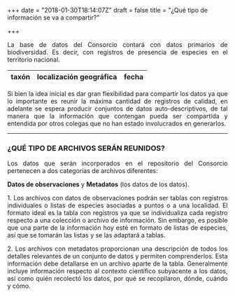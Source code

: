 +++
date = "2018-01-30T18:14:07Z"
draft = false
title = "¿Qué tipo de información se va a compartir?"

+++

<p style='text-align: justify;'>
La base de datos del Consorcio contará con datos primarios de biodiversidad. Es decir, con registros de presencia de especies en el territorio nacional.
</p>  



| **taxón** | **localización geográfica** | **fecha** |
|:---------:|:---------------------------:|:---------:|



<p style='text-align: justify;'>
Si bien la idea inicial es dar gran flexibilidad para compartir los datos ya que lo importante es reunir la máxima cantidad de registros de calidad, en adelante se espera producir conjuntos de datos auto-descriptivos, de tal manera que la información que contengan pueda ser compartida y entendida por otros colegas que no han estado involucrados en generarlos.
</p>

***


### ¿QUÉ TIPO DE ARCHIVOS SERÁN REUNIDOS?


<p style='text-align: justify;'>
Los datos que serán incorporados en el repositorio del Consorcio pertenecen a dos categorías de archivos diferentes: 
</p>


**Datos de observaciones** y **Metadatos** (los datos de los datos).
  

<p style='text-align: justify;'>
1. Los archivos con datos de observaciones podrán ser tablas con registros individuales o listas de especies asociadas a puntos o a una localidad. El formato ideal es la tabla con registros ya que se individualiza cada registro respecto a una colección o archivo de información. Sin embargo, es posible que una parte de la información hoy esté en formato de listas de especies, así que se tomarán las listas y se las adaptará a tablas.
</p>  

<p style='text-align: justify;'>
2. Los archivos con metadatos proporcionan una descripción de todos los detalles relevantes de un conjunto de datos y permiten comprenderlos. Esta información debe detallarse en un archivo aparte de la tabla. Generalmente incluye información respecto al contexto científico subyacente a los datos, así como quién recolectó los datos, por qué se recopilaron, dónde, cuándo y cómo.
</p> 
